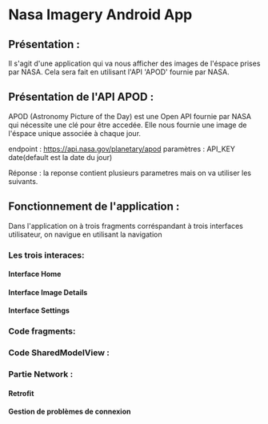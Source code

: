 # Nasa Imagery Android App

## Présentation :
Il s'agit d'une application qui va nous afficher des images de l'éspace prises par NASA. Cela sera fait en utilisant l'API 'APOD' fournie par NASA. 

## Présentation de l'API APOD : 
APOD (Astronomy Picture of the Day) est une Open API fournie par NASA qui nécessite une clé pour être accedée. Elle nous fournie une image de l'éspace unique associée à chaque jour.

endpoint : https://api.nasa.gov/planetary/apod
paramètres : 
API_KEY
date(default est la date du jour)

Réponse : la reponse contient plusieurs parametres mais on va utiliser les suivants.

## Fonctionnement de l'application : 
Dans l'application on à trois fragments corréspandant à trois interfaces utilisateur, on navigue en utilisant la navigation
### Les trois interaces:
#### Interface Home
#### Interface Image Details
#### Interface Settings

### Code fragments:

### Code SharedModelView :

### Partie Network : 
#### Retrofit
#### Gestion de problèmes de connexion





